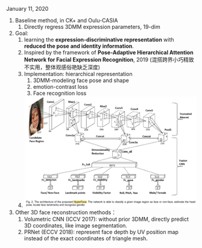 January 11, 2020

1. Baseline method, in CK+ and Oulu-CASIA
   1. Directly regress 3DMM expression parameters, 19-dim
2. Goal: 
   1. learning the **expression-discriminative representation** with **reduced the pose and identity information**.
   2. Inspired by the framework of **Pose-Adaptive Hierarchical Attention Network for Facial Expression Recognition**, 2019 (混搭跨界小巧精致不实用，整体观感俗艳缺乏深度)
   3. Implementation:  hierarchical representation
      1. 3DMM-modeling face pose and shape
      2. emotion-contrast loss
      3. Face recognition loss
   4. ![](image/1.png)
3. Other 3D face reconstruction methods：
   1. Volumetric CNN (ICCV 2017): without prior 3DMM, directly predict 3D coordinates, like image segmentation.
   2. PRNet (ECCV 2018): represent face depth by UV position map instead of the exact coordinates of triangle mesh.